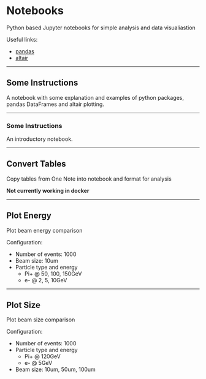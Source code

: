 # Notebooks

Python based Jupyter notebooks for simple analysis and data visualiastion

Useful links:
 - [pandas](https://pandas.pydata.org)
 - [altair](https://altair-viz.github.io/index.html)

---

## Some Instructions

A notebook with some explanation and examples of python packages, pandas DataFrames and altair plotting.

---

### Some Instructions

An introductory notebook.  

---

## Convert Tables

Copy tables from One Note into notebook and format for analysis

__Not currently working in docker__

---

## Plot Energy

Plot beam energy comparison

Configuration:
 - Number of events: 1000
 - Beam size: 10um
 - Particle type and energy
     - Pi+ @ 50, 100, 150GeV
     - e- @ 2, 5, 10GeV

---

## Plot Size

Plot beam size comparison

Configuration:
 - Number of events: 1000
 - Particle type and energy
     - Pi+ @ 120GeV
     - e- @ 5GeV
 - Beam size: 10um, 50um, 100um





